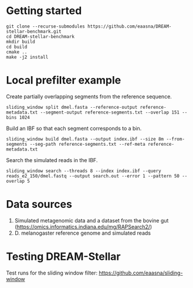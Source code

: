 # Getting started
```
git clone --recurse-submodules https://github.com/eaasna/DREAM-stellar-benchmark.git
cd DREAM-stellar-benchmark
mkdir build
cd build
cmake ..
make -j2 install
```
# Local prefilter example
Create partially overlapping segments from the reference sequence.
```
sliding_window split dmel.fasta --reference-output reference-metadata.txt --segment-output reference-segments.txt --overlap 151 --bins 1024
```
Build an IBF so that each segment corresponds to a bin.
```
sliding_window build dmel.fasta --output index.ibf --size 8m --from-segments --seg-path reference-segments.txt --ref-meta reference-metadata.txt
```
Search the simulated reads in the IBF.
```
sliding_window search --threads 8 --index index.ibf --query reads_e2_150/dmel.fastq --output search.out --error 1 --pattern 50 --overlap 5
```

# Data sources
1. Simulated metagenomic data and a dataset from the bovine gut (https://omics.informatics.indiana.edu/mg/RAPSearch2/)
2. D. melanogaster reference genome and simulated reads

# Testing DREAM-Stellar

Test runs for the sliding window filter: https://github.com/eaasna/sliding-window
